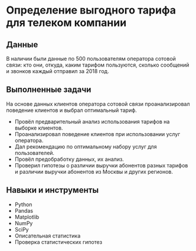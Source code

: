 # Определение выгодного тарифа для телеком компании

## Данные

В наличии были данные по 500 пользователям оператора сотовой связи: кто они, откуда, каким тарифом пользуются, сколько сообщений и звонков каждый отправил за 2018 год. 

## Выполненные задачи

На основе данных клиентов оператора сотовой связи проанализировал поведение клиентов и выбрал оптимальный тариф.

* Провёл предварительный анализ использования тарифов на выборке клиентов.
* Проанализировал поведение клиентов при использовании услуг оператора.
* Дал рекомендацию по оптимальному набору услуг для пользователей.
* Провёл предобработку данных, их анализ. 
* Проверил гипотезы о различии выручки абонентов разных тарифов и различии выручки абонентов из Москвы и других регионов.

## Навыки и инструменты

* Python
* Pandas
* Matplotlib
* NumPy
* SciPy
* Описательная статистика
* Проверка статистических гипотез
